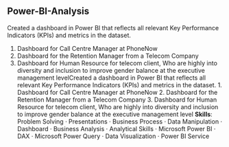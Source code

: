 ## Power-BI-Analysis
Created a dashboard in Power BI that reflects all relevant Key Performance Indicators (KPIs) and metrics in the dataset. 
1. Dashboard for Call Centre Manager at PhoneNow
2. Dashboard for the Retention Manager from a Telecom Company
3. Dashboard for Human Resource for telecom client, Who are highly into diversity and inclusion to improve gender balance at the executive management levelCreated a dashboard in Power BI that reflects all relevant Key Performance Indicators (KPIs) and metrics in the dataset. 1. Dashboard for Call Centre Manager at PhoneNow 2. Dashboard for the Retention Manager from a Telecom Company 3. Dashboard for Human Resource for telecom client, Who are highly into diversity and inclusion to improve gender balance at the executive management level
**Skills**: Problem Solving · Presentations · Business Process · Data Manipulation · Dashboard · Business Analysis · Analytical Skills · Microsoft Power BI · DAX · Microsoft Power Query · Data Visualization · Power BI Service
